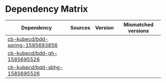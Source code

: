 # Dependency Matrix

Dependency | Sources | Version | Mismatched versions
---------- | ------- | ------- | -------------------
[cb-kubecd/bdd-spring-1585693856](https://github.com/cb-kubecd/bdd-spring-1585693856.git) |  | []() | 
[cb-kubecd/bdd-gh-1585695526](https://github.com/cb-kubecd/bdd-gh-1585695526.git) |  | []() | 
[cb-kubecd/bdd-sbhg-1585695526](https://github.com/cb-kubecd/bdd-sbhg-1585695526.git) |  | []() | 

